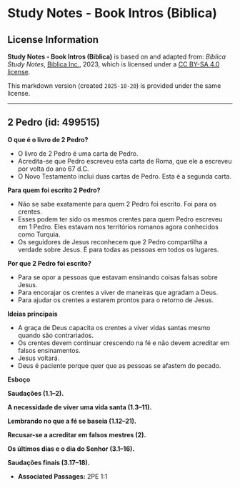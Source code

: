 # Study Notes - Book Intros (Biblica)

## License Information

**Study Notes - Book Intros (Biblica)** is based on and adapted from: _Biblica Study Notes_, [Biblica Inc.](https://www.biblica.com/), 2023, which is licensed under a [CC BY-SA 4.0 license](https://creativecommons.org/licenses/by-sa/4.0/legalcode.en).

This markdown version (created `2025-10-20`) is provided under the same license.



--------------------------------

## 2 Pedro (id: 499515)

**O que é o livro de 2 Pedro?**

* O livro de 2 Pedro é uma carta de Pedro.
* Acredita\-se que Pedro escreveu esta carta de Roma, que ele a escreveu por volta do ano 67 d.C.
* O Novo Testamento inclui duas cartas de Pedro. Esta é a segunda carta.

**Para quem foi escrito 2 Pedro?**

* Não se sabe exatamente para quem 2 Pedro foi escrito. Foi para os crentes.
* Esses podem ter sido os mesmos crentes para quem Pedro escreveu em 1 Pedro. Eles estavam nos territórios romanos agora conhecidos como Turquia.
* Os seguidores de Jesus reconhecem que 2 Pedro compartilha a verdade sobre Jesus. É para todas as pessoas em todos os lugares.

**Por que 2 Pedro foi escrito?**

* Para se opor a pessoas que estavam ensinando coisas falsas sobre Jesus.
* Para encorajar os crentes a viver de maneiras que agradam a Deus.
* Para ajudar os crentes a estarem prontos para o retorno de Jesus.

**Ideias principais**

* A graça de Deus capacita os crentes a viver vidas santas mesmo quando são contrariados.
* Os crentes devem continuar crescendo na fé e não devem acreditar em falsos ensinamentos.
* Jesus voltará.
* Deus é paciente porque quer que as pessoas se afastem do pecado.

**Esboço**

**Saudações (1\.1–2\).**

**A necessidade de viver uma vida santa (1\.3–11\).**

**Lembrando no que a fé se baseia (1\.12–21\).**

**Recusar\-se a acreditar em falsos mestres (2\).**

**Os últimos dias e o dia do Senhor (3\.1–16\).**

**Saudações finais (3\.17–18\).**

* **Associated Passages:** 2PE 1:1

